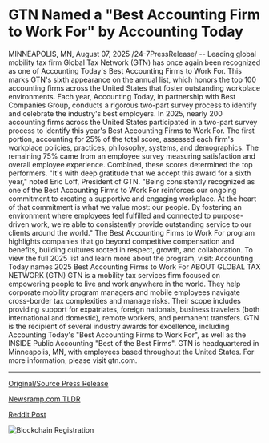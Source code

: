 # GTN Named a "Best Accounting Firm to Work For" by Accounting Today

MINNEAPOLIS, MN, August 07, 2025 /24-7PressRelease/ -- Leading global mobility tax firm Global Tax Network (GTN) has once again been recognized as one of Accounting Today's Best Accounting Firms to Work For. This marks GTN's sixth appearance on the annual list, which honors the top 100 accounting firms across the United States that foster outstanding workplace environments.  Each year, Accounting Today, in partnership with Best Companies Group, conducts a rigorous two-part survey process to identify and celebrate the industry's best employers. In 2025, nearly 200 accounting firms across the United States participated in a two-part survey process to identify this year's Best Accounting Firms to Work For. The first portion, accounting for 25% of the total score, assessed each firm's workplace policies, practices, philosophy, systems, and demographics. The remaining 75% came from an employee survey measuring satisfaction and overall employee experience. Combined, these scores determined the top performers.   "It's with deep gratitude that we accept this award for a sixth year," noted Eric Loff, President of GTN. "Being consistently recognized as one of the Best Accounting Firms to Work For reinforces our ongoing commitment to creating a supportive and engaging workplace. At the heart of that commitment is what we value most: our people. By fostering an environment where employees feel fulfilled and connected to purpose-driven work, we're able to consistently provide outstanding service to our clients around the world."  The Best Accounting Firms to Work For program highlights companies that go beyond competitive compensation and benefits, building cultures rooted in respect, growth, and collaboration.   To view the full 2025 list and learn more about the program, visit: Accounting Today names 2025 Best Accounting Firms to Work For  ABOUT GLOBAL TAX NETWORK (GTN) GTN is a mobility tax services firm focused on empowering people to live and work anywhere in the world. They help corporate mobility program managers and mobile employees navigate cross-border tax complexities and manage risks. Their scope includes providing support for expatriates, foreign nationals, business travelers (both international and domestic), remote workers, and permanent transfers. GTN is the recipient of several industry awards for excellence, including Accounting Today's "Best Accounting Firms to Work For", as well as the INSIDE Public Accounting "Best of the Best Firms". GTN is headquartered in Minneapolis, MN, with employees based throughout the United States. For more information, please visit gtn.com. 

---

[Original/Source Press Release](https://www.24-7pressrelease.com/press-release/525630/gtn-named-a-best-accounting-firm-to-work-for-by-accounting-today)
                    

[Newsramp.com TLDR](https://newsramp.com/curated-news/gtn-recognized-among-best-accounting-firms-to-work-for-sixth-time/0aa9ad488b501b460ad830dc92f5df2f) 

 



[Reddit Post](https://www.reddit.com/r/AwardsAndRecognition/comments/1mjthnw/gtn_recognized_among_best_accounting_firms_to/) 



![Blockchain Registration](https://cdn.newsramp.app/24-7PressRelease/qrcode/258/7/irisKSpt.webp)